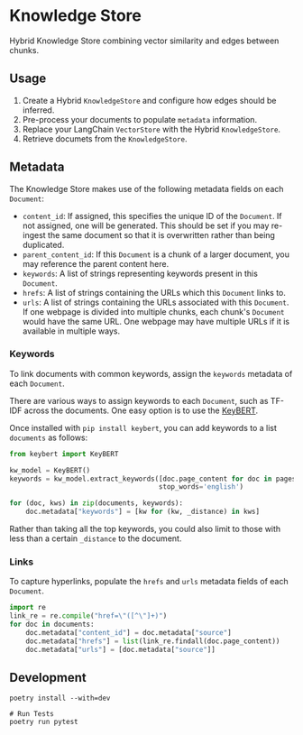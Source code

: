 # Knowledge Store

Hybrid Knowledge Store combining vector similarity and edges between chunks.

## Usage

1. Create a Hybrid `KnowledgeStore` and configure how edges should be inferred.
2. Pre-process your documents to populate `metadata` information.
3. Replace your LangChain `VectorStore` with the Hybrid `KnowledgeStore`.
4. Retrieve documets from the `KnowledgeStore`.

## Metadata

The Knowledge Store makes use of the following metadata fields on each `Document`:

- `content_id`: If assigned, this specifies the unique ID of the `Document`.
  If not assigned, one will be generated.
  This should be set if you may re-ingest the same document so that it is overwritten rather than being duplicated.
- `parent_content_id`: If this `Document` is a chunk of a larger document, you may reference the parent content here.
- `keywords`: A list of strings representing keywords present in this `Document`.
- `hrefs`: A list of strings containing the URLs which this `Document` links to.
- `urls`: A list of strings containing the URLs associated with this `Document`.
  If one webpage is divided into multiple chunks, each chunk's `Document` would have the same URL.
  One webpage may have multiple URLs if it is available in multiple ways.

### Keywords

To link documents with common keywords, assign the `keywords` metadata of each `Document`.

There are various ways to assign keywords to each `Document`, such as TF-IDF across the documents.
One easy option is to use the [KeyBERT](https://maartengr.github.io/KeyBERT/index.html).

Once installed with `pip install keybert`, you can add keywords to a list `documents` as follows:

```python
from keybert import KeyBERT

kw_model = KeyBERT()
keywords = kw_model.extract_keywords([doc.page_content for doc in pages],
                                     stop_words='english')

for (doc, kws) in zip(documents, keywords):
    doc.metadata["keywords"] = [kw for (kw, _distance) in kws]
```

Rather than taking all the top keywords, you could also limit to those with less than a certain `_distance` to the document.

### Links

To capture hyperlinks, populate the `hrefs` and `urls` metadata fields of each `Document`.

```python
import re
link_re = re.compile("href=\"([^\"]+)")
for doc in documents:
    doc.metadata["content_id"] = doc.metadata["source"]
    doc.metadata["hrefs"] = list(link_re.findall(doc.page_content))
    doc.metadata["urls"] = [doc.metadata["source"]]
```

## Development

```shell
poetry install --with=dev

# Run Tests
poetry run pytest
```